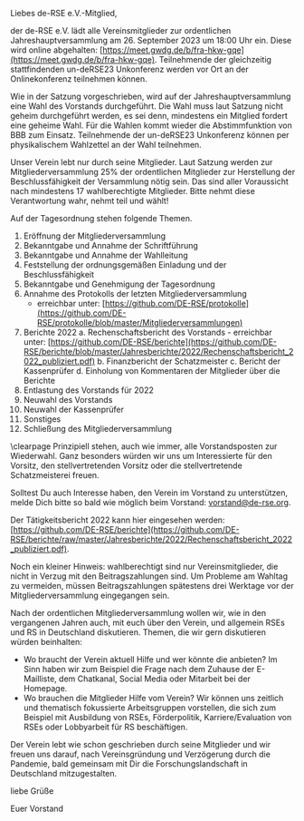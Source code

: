 Liebes de-RSE e.V.-Mitglied,

der de-RSE e.V. lädt alle Vereinsmitglieder zur ordentlichen Jahreshauptversammlung am 26. September 2023 um 18:00 Uhr ein. Diese wird online abgehalten: [https://meet.gwdg.de/b/fra-hkw-gqe](https://meet.gwdg.de/b/fra-hkw-gqe).
Teilnehmende der gleichzeitig stattfindenden un-deRSE23 Unkonferenz werden vor Ort an der Onlinekonferenz teilnehmen können.

Wie in der Satzung vorgeschrieben, wird auf der Jahreshauptversammlung eine Wahl des Vorstands durchgeführt. Die Wahl muss laut Satzung nicht geheim durchgeführt werden, es sei denn, mindestens ein Mitglied fordert eine geheime Wahl. Für die Wahlen kommt wieder die Abstimmfunktion von BBB zum Einsatz. Teilnehmende der un-deRSE23 Unkonferenz können per physikalischem Wahlzettel an der Wahl teilnehmen.

Unser Verein lebt nur durch seine Mitglieder. Laut Satzung werden zur Mitgliederversammlung 25% der ordentlichen Mitglieder zur Herstellung der Beschlussfähigkeit der Versammlung nötig sein. Das sind aller Voraussicht nach mindestens 17 wahlberechtigte Mitglieder. Bitte nehmt diese Verantwortung wahr, nehmt teil und wählt!

Auf der Tagesordnung stehen folgende Themen.

1. Eröffnung der Mitgliederversammlung
2. Bekanntgabe und Annahme der Schriftführung
3. Bekanntgabe und Annahme der Wahlleitung
4. Feststellung der ordnungsgemäßen Einladung und der Beschlussfähigkeit
5. Bekanntgabe und Genehmigung der Tagesordnung
6. Annahme des Protokolls der letzten Mitgliederversammlung
    - erreichbar unter: [https://github.com/DE-RSE/protokolle](https://github.com/DE-RSE/protokolle/blob/master/Mitgliederversammlungen)
7. Berichte 2022
    a. Rechenschaftsbericht des Vorstands
        - erreichbar unter: [https://github.com/DE-RSE/berichte](https://github.com/DE-RSE/berichte/blob/master/Jahresberichte/2022/Rechenschaftsbericht_2022_publiziert.pdf)
    b. Finanzbericht der Schatzmeister
    c. Bericht der Kassenprüfer
    d.  Einholung von Kommentaren der Mitglieder über die Berichte
8. Entlastung des Vorstands für 2022
9. Neuwahl des Vorstands
10. Neuwahl der Kassenprüfer
11. Sonstiges
12. Schließung des Mitgliederversammlung

\clearpage
Prinzipiell stehen, auch wie immer, alle Vorstandsposten zur Wiederwahl.
Ganz besonders würden wir uns um Interessierte für den Vorsitz, den stellvertretenden Vorsitz oder die stellvertretende Schatzmeisterei freuen.

Solltest Du auch Interesse haben, den Verein im Vorstand zu unterstützen, melde Dich bitte so bald wie möglich beim Vorstand: vorstand@de-rse.org.

Der Tätigkeitsbericht 2022 kann hier eingesehen werden: [https://github.com/DE-RSE/berichte](https://github.com/DE-RSE/berichte/raw/master/Jahresberichte/2022/Rechenschaftsbericht_2022_publiziert.pdf).

Noch ein kleiner Hinweis: wahlberechtigt sind nur Vereinsmitglieder, die nicht in Verzug mit den Beitragszahlungen sind. Um Probleme am Wahltag zu vermeiden, müssen Beitragszahlungen spätestens drei Werktage vor der Mitgliederversammlung eingegangen sein.

Nach der ordentlichen Mitgliederversammlung wollen wir, wie in den vergangenen Jahren auch, mit euch über den Verein, und allgemein RSEs und RS in Deutschland diskutieren. Themen, die wir gern diskutieren würden beinhalten:

- Wo braucht der Verein aktuell Hilfe und wer könnte die anbieten? Im Sinn haben wir zum Beispiel die Frage nach dem Zuhause der E-Mailliste, dem Chatkanal, Social Media oder Mitarbeit bei der Homepage.
- Wo brauchen die Mitglieder Hilfe vom Verein? Wir können uns zeitlich und thematisch fokussierte Arbeitsgruppen vorstellen, die sich zum Beispiel mit Ausbildung von RSEs, Förderpolitik, Karriere/Evaluation von RSEs oder Lobbyarbeit für RS beschäftigen.

Der Verein lebt wie schon geschrieben durch seine Mitglieder und wir freuen uns darauf, nach Vereinsgründung und Verzögerung durch die Pandemie, bald gemeinsam mit Dir die Forschungslandschaft in Deutschland mitzugestalten.

liebe Grüße

Euer Vorstand
